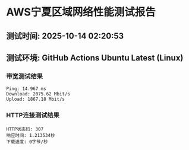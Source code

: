 # AWS宁夏区域网络性能测试报告
## 测试时间: 2025-10-14 02:20:53
## 测试环境: GitHub Actions Ubuntu Latest (Linux)

### 带宽测试结果
```
Ping: 14.967 ms
Download: 2075.62 Mbit/s
Upload: 1867.18 Mbit/s
```

### HTTP连接测试结果
```
HTTP状态码: 307
响应时间: 1.213534秒
下载速度: 0字节/秒
```

